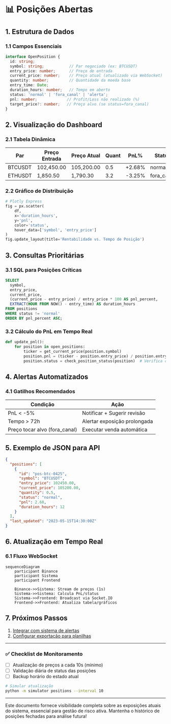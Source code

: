 # 📊 Posições Abertas  


## 1. Estrutura de Dados  
### 1.1 Campos Essenciais  
```typescript
interface OpenPosition {
  id: string;
  symbol: string;           // Par negociado (ex: BTCUSDT)
  entry_price: number;      // Preço de entrada
  current_price: number;    // Preço atual (atualizado via WebSocket)
  quantity: number;         // Quantidade da moeda base
  entry_time: Date;
  duration_hours: number;   // Tempo em aberto
  status: 'normal' | 'fora_canal' | 'alerta';
  pnl: number;             // Profit/Loss não realizado (%)
  target_price?: number;   // Preço alvo (se status=fora_canal)
}
```

## 2. Visualização do Dashboard  
### 2.1 Tabela Dinâmica  

| Par     | Preço Entrada | Preço Atual | Quant | PnL%   | Status     | Tempo |
| ------- | ------------- | ----------- | ----- | ------ | ---------- | ----- |
| BTCUSDT | 102,450.00    | 105,200.00  | 0.5   | +2.68% | normal     | 12h   |
| ETHUSDT | 1,850.50      | 1,790.30    | 3.2   | -3.25% | fora_canal | 36h   |

### 2.2 Gráfico de Distribuição  
```python
# Plotly Express
fig = px.scatter(
    df,
    x='duration_hours',
    y='pnl',
    color='status',
    hover_data=['symbol', 'entry_price']
)
fig.update_layout(title='Rentabilidade vs. Tempo de Posição')
```

## 3. Consultas Prioritárias  

### 3.1 SQL para Posições Críticas  
```sql
SELECT 
  symbol,
  entry_price,
  current_price,
  (current_price - entry_price) / entry_price * 100 AS pnl_percent,
  EXTRACT(HOUR FROM NOW() - entry_time) AS duration_hours
FROM positions
WHERE status != 'normal'
ORDER BY pnl_percent ASC;
```

### 3.2 Cálculo do PnL em Tempo Real  
```python
def update_pnl():
    for position in open_positions:
        ticker = get_current_price(position.symbol)
        position.pnl = (ticker - position.entry_price) / position.entry_price * 100
        position.status = check_position_status(position)  # Verifica canal
```

## 4. Alertas Automatizados  

### 4.1 Gatilhos Recomendados  
| Condição                      | Ação                         |
| ----------------------------- | ---------------------------- |
| PnL < -5%                     | Notificar + Sugerir revisão  |
| Tempo > 72h                   | Alertar exposição prolongada |
| Preço tocar alvo (fora_canal) | Executar venda automática    |

## 5. Exemplo de JSON para API  
```json
{
  "positions": [
    {
      "id": "pos-btc-0425",
      "symbol": "BTCUSDT",
      "entry_price": 102450.00,
      "current_price": 105200.00,
      "quantity": 0.5,
      "status": "normal",
      "pnl": 2.68,
      "duration_hours": 12
    }
  ],
  "last_updated": "2023-05-15T14:30:00Z"
}
```

## 6. Atualização em Tempo Real  
### 6.1 Fluxo WebSocket  
```mermaid
sequenceDiagram
    participant Binance
    participant Sistema
    participant Frontend
    
    Binance->>Sistema: Stream de preços (1s)
    Sistema->>Sistema: Calcula PnL/status
    Sistema->>Frontend: Broadcast via Socket.IO
    Frontend->>Frontend: Atualiza tabela/gráficos
```

## 7. Próximos Passos  
1. [Integrar com sistema de alertas](../05%20Gestão%20de%20Risco/Failover%20Strategies.md)  
2. [Configurar exportação para planilhas](#)  

---

### ✅ Checklist de Monitoramento  
- [ ] Atualização de preços a cada 10s (mínimo)  
- [ ] Validação diária de status das posições  
- [ ] Backup horário do estado atual  

```bash
# Simular atualização
python -m simulator positions --interval 10
``` 

---

Este documento fornece visibilidade completa sobre as exposições atuais do sistema, essencial para gestão de risco ativa. Mantenha o histórico de posições fechadas para análise futura!